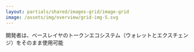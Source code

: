 ```yaml
---
layout: partials/shared/images-grid/image-grid
image: /assets/img/overview/grid-img-5.svg
---
```


開発者は、ベースレイヤのトークンエコシステム（ウォレットとエクスチェンジ）をそのまま使用可能